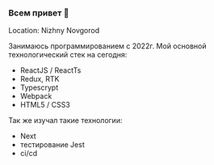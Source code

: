 ### Всем привет 👋

Location: Nizhny Novgorod

Занимаюсь программированием с 2022г.
 Мой основной технологический стек на сегодня:
  - ReactJS / ReactTs
  - Redux, RTK
  - Typescrypt
  - Webpack
  - HTML5 / CSS3

 Так же изучал такие технологии:
  - Next
  - тестирование Jest
  - ci/cd
  
<!--
[![Anurag's GitHub stats](https://github-readme-stats.vercel.app/api?Fillinius=anuraghazra)](https://github.com/anuraghazra/github-readme-stats)

![Anurag's GitHub stats](https://github-readme-stats.vercel.app/api?fillinius=anuraghazra&show_icons=true&theme=onedark)
-->
<!--
**Fillinius/Fillinius** is a ✨ _special_ ✨ repository because its `README.md` (this file) appears on your GitHub profile.

Here are some ideas to get you started:

- 🔭 I’m currently working on ...
- 🌱 I’m currently learning ...
- 👯 I’m looking to collaborate on ...
- 🤔 I’m looking for help with ...
- 💬 Ask me about ...
- 📫 How to reach me: ...
- 😄 Pronouns: ...
- ⚡ Fun fact: ...
-->
